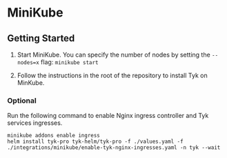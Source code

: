 # MiniKube

## Getting Started

1. Start MiniKube. You can specify the number of nodes by setting the `--nodes=x` flag: `minikube start`

2. Follow the instructions in the root of the repository to install Tyk on MinKube.

### Optional
Run the following command to enable Nginx ingress controller and Tyk services ingresses.
```
minikube addons enable ingress
helm install tyk-pro tyk-helm/tyk-pro -f ./values.yaml -f ./integrations/minikube/enable-tyk-nginx-ingresses.yaml -n tyk --wait
```
